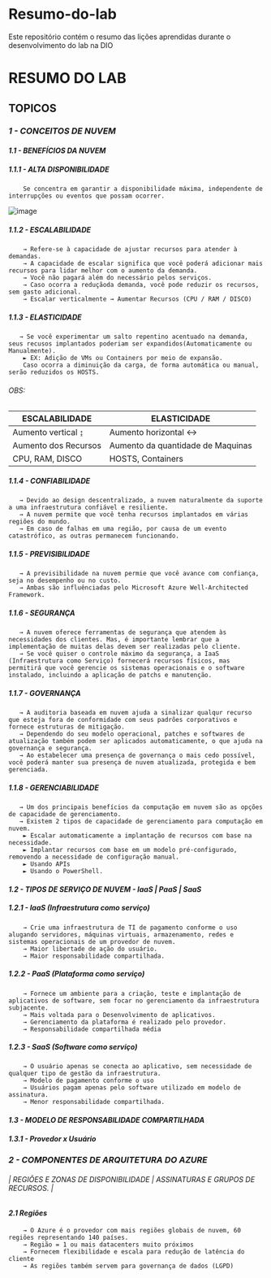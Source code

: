 # Resumo-do-lab
Este repositório contém o resumo das lições aprendidas durante o desenvolvimento do lab na DIO



# **RESUMO DO LAB**
## **TOPICOS**
### **_1 - CONCEITOS DE NUVEM_**
#### _1.1 - BENEFÍCIOS DA NUVEM_
##### 1.1.1 - ALTA DISPONIBILIDADE
        Se concentra em garantir a disponibilidade máxima, independente de interrupções ou eventos que possam ocorrer. 
![image](https://github.com/user-attachments/assets/73edf277-461a-4413-b693-d65ab6fa59c0)

##### 1.1.2 - ESCALABILIDADE
        → Refere-se à capacidade de ajustar recursos para atender à demandas.
        → A capacidade de escalar significa que você poderá adicionar mais recursos para lidar melhor com o aumento da demanda.
        → Você não pagará além do necessário pelos serviços.
        → Caso ocorra a reduçãoda demanda, você pode reduzir os recursos, sem gasto adicional.
        → Escalar verticalmente → Aumentar Recursos (CPU / RAM / DISCO)
##### 1.1.3 - ELASTICIDADE
       → Se você experimentar um salto repentino acentuado na demanda, seus recusos implantados poderiam ser expandidos(Automaticamente ou Manualmente).
        ► EX: Adição de VMs ou Containers por meio de expansão.
        Caso ocorra a diminuição da carga, de forma automática ou manual, serão reduzidos os HOSTS.
###### OBS:
|ESCALABILIDADE      |ELASTICIDADE                     |
|--------------------|---------------------------------|
|Aumento vertical  ↨ |Aumento horizontal ↔             |
|Aumento dos Recursos | Aumento da quantidade de Maquinas|
|CPU, RAM, DISCO     |HOSTS, Containers                |
##### 1.1.4 - CONFIABILIDADE
       → Devido ao design descentralizado, a nuvem naturalmente da suporte a uma infraestrutura confiável e resiliente.
       → A nuvem permite que você tenha recursos implantados em várias regiões do mundo.
       → Em caso de falhas em uma região, por causa de um evento catastrófico, as outras permanecem funcionando.
##### 1.1.5 - PREVISIBILIDADE
       → A previsibilidade na nuvem permie que você avance com confiança, seja no desempenho ou no custo.
       → Ambas são influênciadas pelo Microsoft Azure Well-Architected Framework.
##### 1.1.6 - SEGURANÇA
       → A nuvem oferece ferramentas de segurança que atendem às necessidades dos clientes. Mas, é importante lembrar que a implementação de muitas delas devem ser realizadas pelo cliente.
       → Se você quiser o controle máximo da segurança, a IaaS (Infraestrutura como Serviço) fornecerá recursos físicos, mas permitirá que você gerencie os sistemas operacionais e o software instalado, incluindo a aplicação de patchs e manutenção.
##### 1.1.7 - GOVERNANÇA
       → A auditoria baseada em nuvem ajuda a sinalizar qualqur recurso que esteja fora de conformidade com seus padrões corporativos e fornece estruturas de mitigação.
       → Dependendo do seu modelo operacional, patches e softwares de atualização também podem ser aplicados automaticamente, o que ajuda na governança e segurança.
       → Ao estabelecer uma presença de governança o mais cedo possível, você poderá manter sua presença de nuvem atualizada, protegida e bem gerenciada.
##### 1.1.8 - GERENCIABILIDADE
       → Um dos principais benefícios da computação em nuvem são as opções de capacidade de gerenciamento.
       → Existem 2 tipos de capacidade de gerenciamento para computação em nuvem.
        ► Escalar automaticamente a implantação de recursos com base na necessidade.
        ► Implantar recursos com base em um modelo pré-configurado, removendo a necessidade de configuração manual.
        ► Usando APIs
        ► Usando o PowerShell.


#### _1.2 - TIPOS DE SERVIÇO DE NUVEM -  IaaS | PaaS | SaaS_
##### 1.2.1 - IaaS (Infraestrutura como serviço)
		→ Crie uma infraestrutura de TI de pagamento conforme o uso alugando servidores, máquinas virtuais, armazenamento, redes e sistemas operacionais de um provedor de nuvem.
		→ Maior libertade de ação do usuário.
		→ Maior responsabilidade compartilhada.
##### 1.2.2 - PaaS (Plataforma como serviço)
		→ Fornece um ambiente para a criação, teste e implantação de aplicativos de software, sem focar no gerenciamento da infraestrutura subjacente.
		→ Mais voltada para o Desenvolvimento de aplicativos.
		→ Gerenciamento da plataforma é realizado pelo provedor.
		→ Responsabilidade compartilhada média
##### 1.2.3 - SaaS (Software como serviço)
		→ O usuário apenas se conecta ao aplicativo, sem necessidade de qualquer tipo de gestão da infraestrutura.
		→ Modelo de pagamento conforme o uso
		→ Usuários pagam apenas pelo software utilizado em modelo de assinatura.
		→ Menor responsabilidade compartilhada.
#### _1.3 - MODELO DE RESPONSABILIDADE COMPARTILHADA_
##### 1.3.1 -  Provedor x Usuário


### **_2 - COMPONENTES DE ARQUITETURA DO AZURE_**
###### | REGIÕES E ZONAS DE DISPONIBILIDADE  |  ASSINATURAS E GRUPOS DE RECURSOS. | 
#### _2.1 Regiões_
		→ O Azure é o provedor com mais regiões globais de nuvem, 60 regiões representando 140 países. 
		→ Região = 1 ou mais datacenters muito próximos
		→ Fornecem flexibilidade e escala para redução de latência do cliente
		→ As regiões também servem para governança de dados (LGPD)
 
